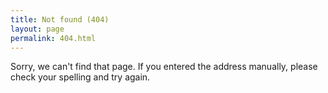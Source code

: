 ```yaml
---
title: Not found (404)
layout: page
permalink: 404.html
---
```


Sorry, we can't find that page. If you entered the address manually, please check your spelling and try again.
